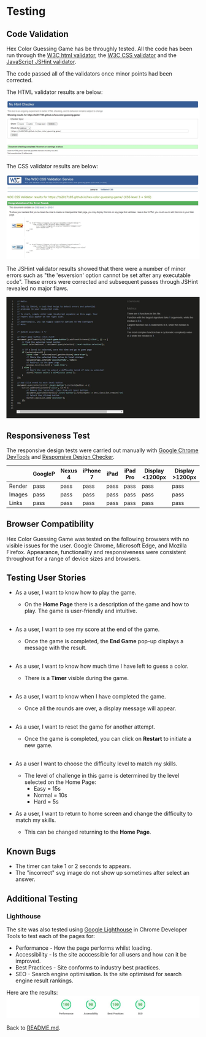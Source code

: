 # Testing
## Code Validation

Hex Color Guessing Game has be throughly tested. All the code has been run through the [W3C html validator](https://validator.w3.org/), the [W3C CSS validator](https://jigsaw.w3.org/css-validator/)
and the [JavaScript JSHint validator](https://jshint.com/). 

The code passed all of the validators once minor points had been corrected.

The HTML validator results are below:

![W3C Validator test result](assets/images/sketch/html.JPG)

The CSS validator results are below:

![CSS Validator test result](assets/images/sketch/css.JPG)

The JSHint validator results showed that there were a number of minor errors such as "the 'esversion' option cannot be set after any executable code". 
These errors were corrected and subsequent passes through JSHint revealed no major flaws.

![ JSHint validator](assets/images/sketch/js1.JPG)

## Responsiveness Test

The responsive design tests were carried out manually with [Google Chrome DevTools](https://developer.chrome.com/docs/devtools/) and [Responsive Design Checker](https://www.responsivedesignchecker.com/).

|        | GoogleP | Nexus 4   | iPhone 7 | iPad | iPad Pro | Display <1200px | Display >1200px |
|--------|---------|-----------|----------|------|----------|-----------------|-----------------|
| Render | pass    | pass      | pass     | pass | pass     | pass            | pass            |
| Images | pass    | pass      | pass     | pass | pass     | pass            | pass            |
| Links  | pass    | pass      | pass     | pass | pass     | pass            | pass            |

## Browser Compatibility

Hex Color Guessing Game was tested on the following browsers with no visible issues for the user. 
Google Chrome, Microsoft Edge, and Mozilla Firefox. Appearance, functionality and responsiveness were consistent throughout for a range of device sizes and browsers.

## Testing User Stories

* As a user, I want to know how to play the game.
    * On the **Home Page** there is a description of the game and how to play. The game is user-friendly and intuitive.
    
    <br>
* As a user, I want to see my score at the end of the game.
    * Once the game is completed, the **End Game** pop-up displays a message with the result.
    
    <br>
* As a user, I want to know how much time I have left to guess a color.
    * There is a **Timer** visible during the game.
    
    <br>
* As a user, I want to know when I have completed the game.
    * Once all the rounds are over, a display message will appear.
    
    <br>
* As a user, I want to reset the game for another attempt.
    * Once the game is completed, you can click on **Restart** to initiate a new game.
    
    <br>
* As a user I want to choose the difficulty level to match my skills.
    * The level of challenge in this game is determined by the level selected on the Home Page:
      * Easy = 15s
      * Normal = 10s
      * Hard = 5s

* As a user, I want to return to home screen and change the difficulty to match my skills.
    * This can be changed returning to the **Home Page**.  

## Known Bugs

* The timer can take 1 or 2 seconds to appears.
* The "incorrect" svg image do not show up sometimes after select an answer.

## Additional Testing

### Lighthouse

The site was also tested using [Google Lighthouse](https://developers.google.com/web/tools/lighthouse) in Chrome Developer Tools to test each of the pages for:
* Performance - How the page performs whilst loading.
* Accessibility - Is the site acccessible for all users and how can it be improved.
* Best Practices - Site conforms to industry best practices.
* SEO - Search engine optimisation. Is the site optimised for search engine result rankings.

Here are the results: 
![Lighthouse test results](assets/images/sketch/lighthouse.JPG)

Back to [README.md](./README.md#testing).
